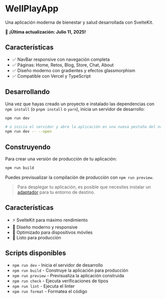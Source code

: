# WellPlayApp

Una aplicación moderna de bienestar y salud desarrollada con SvelteKit.

🚀 **¡Última actualización: Julio 11, 2025!**

## Características
- ✅ NavBar responsive con navegación completa
- ✅ Páginas: Home, Retos, Blog, Store, Chat, About  
- ✅ Diseño moderno con gradientes y efectos glassmorphism
- ✅ Compatible con Vercel y TypeScript

## Desarrollando

Una vez que hayas creado un proyecto e instalado las dependencias con `npm install` (o `pnpm install` o `yarn`), inicia un servidor de desarrollo:

```bash
npm run dev

# o inicia el servidor y abre la aplicación en una nueva pestaña del navegador
npm run dev -- --open
```

## Construyendo

Para crear una versión de producción de tu aplicación:

```bash
npm run build
```

Puedes previsualizar la compilación de producción con `npm run preview`.

> Para desplegar tu aplicación, es posible que necesites instalar un [adaptador](https://kit.svelte.dev/docs/adapters) para tu entorno de destino.

## Características

- ⚡ SvelteKit para máximo rendimiento
- 🎨 Diseño moderno y responsive  
- 📱 Optimizado para dispositivos móviles
- 🚀 Listo para producción

## Scripts disponibles

- `npm run dev` - Inicia el servidor de desarrollo
- `npm run build` - Construye la aplicación para producción
- `npm run preview` - Previsualiza la aplicación construida
- `npm run check` - Ejecuta verificaciones de tipos
- `npm run lint` - Ejecuta el linter
- `npm run format` - Formatea el código
